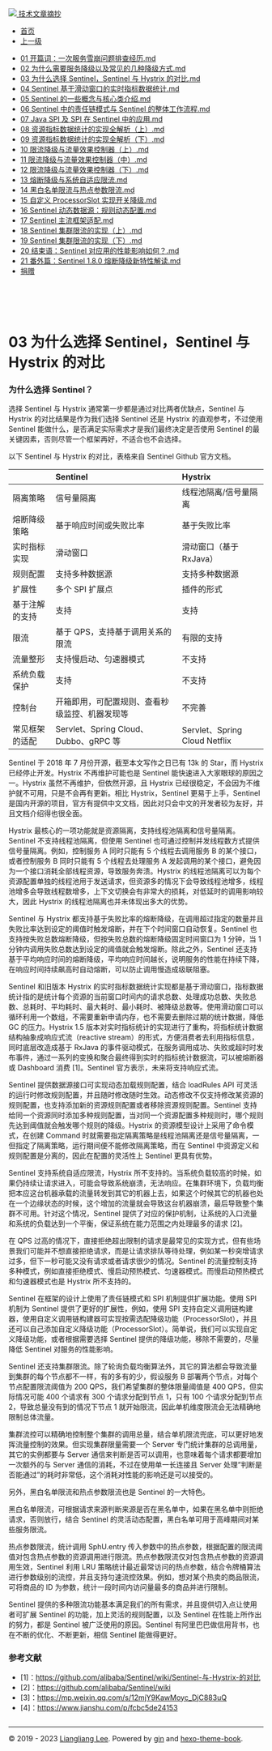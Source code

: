 <!DOCTYPE html>

<html xmlns="http://www.w3.org/1999/xhtml">
<head>
<head>
<meta content="text/html; charset=utf-8" http-equiv="Content-Type"/>
<meta content="width=device-width, initial-scale=1, maximum-scale=1.0, user-scalable=no" name="viewport"/>
<meta content="zh-cn" http-equiv="content-language"/>
<meta content="03 为什么选择 Sentinel，Sentinel 与 Hystrix 的对比" name="description"/>
<link href="/static/favicon.png" rel="icon"/>
<title>03 为什么选择 Sentinel，Sentinel 与 Hystrix 的对比 </title>
<link href="/static/index.css" rel="stylesheet"/>
<link href="/static/highlight.min.css" rel="stylesheet"/>
<script src="/static/highlight.min.js"></script>
<meta content="Hexo 4.2.0" name="generator"/>

</head>
<body>
<div class="book-container">
<div class="book-sidebar">
<div class="book-brand">
<a href="/">
<img src="/static/favicon.png"/>
<span>技术文章摘抄</span>
</a>
</div>
<div class="book-menu uncollapsible">
<ul class="uncollapsible">
<li><a class="current-tab" href="/">首页</a></li>
<li><a href="../">上一级</a></li>
</ul>
<ul class="uncollapsible">
<li>
<a class="menu-item" href="/%e4%b8%93%e6%a0%8f/%e6%b7%b1%e5%85%a5%e7%90%86%e8%a7%a3%20Sentinel%ef%bc%88%e5%ae%8c%ef%bc%89/01%20%e5%bc%80%e7%af%87%e8%af%8d%ef%bc%9a%e4%b8%80%e6%ac%a1%e6%9c%8d%e5%8a%a1%e9%9b%aa%e5%b4%a9%e9%97%ae%e9%a2%98%e6%8e%92%e6%9f%a5%e7%bb%8f%e5%8e%86.md" id="01 开篇词：一次服务雪崩问题排查经历.md">01 开篇词：一次服务雪崩问题排查经历.md</a>
</li>
<li>
<a class="menu-item" href="/%e4%b8%93%e6%a0%8f/%e6%b7%b1%e5%85%a5%e7%90%86%e8%a7%a3%20Sentinel%ef%bc%88%e5%ae%8c%ef%bc%89/02%20%e4%b8%ba%e4%bb%80%e4%b9%88%e9%9c%80%e8%a6%81%e6%9c%8d%e5%8a%a1%e9%99%8d%e7%ba%a7%e4%bb%a5%e5%8f%8a%e5%b8%b8%e8%a7%81%e7%9a%84%e5%87%a0%e7%a7%8d%e9%99%8d%e7%ba%a7%e6%96%b9%e5%bc%8f.md" id="02 为什么需要服务降级以及常见的几种降级方式.md">02 为什么需要服务降级以及常见的几种降级方式.md</a>
</li>
<li>
<a class="menu-item" href="/%e4%b8%93%e6%a0%8f/%e6%b7%b1%e5%85%a5%e7%90%86%e8%a7%a3%20Sentinel%ef%bc%88%e5%ae%8c%ef%bc%89/03%20%e4%b8%ba%e4%bb%80%e4%b9%88%e9%80%89%e6%8b%a9%20Sentinel%ef%bc%8cSentinel%20%e4%b8%8e%20Hystrix%20%e7%9a%84%e5%af%b9%e6%af%94.md" id="03 为什么选择 Sentinel，Sentinel 与 Hystrix 的对比.md">03 为什么选择 Sentinel，Sentinel 与 Hystrix 的对比.md</a>
</li>
<li>
<a class="menu-item" href="/%e4%b8%93%e6%a0%8f/%e6%b7%b1%e5%85%a5%e7%90%86%e8%a7%a3%20Sentinel%ef%bc%88%e5%ae%8c%ef%bc%89/04%20Sentinel%20%e5%9f%ba%e4%ba%8e%e6%bb%91%e5%8a%a8%e7%aa%97%e5%8f%a3%e7%9a%84%e5%ae%9e%e6%97%b6%e6%8c%87%e6%a0%87%e6%95%b0%e6%8d%ae%e7%bb%9f%e8%ae%a1.md" id="04 Sentinel 基于滑动窗口的实时指标数据统计.md">04 Sentinel 基于滑动窗口的实时指标数据统计.md</a>
</li>
<li>
<a class="menu-item" href="/%e4%b8%93%e6%a0%8f/%e6%b7%b1%e5%85%a5%e7%90%86%e8%a7%a3%20Sentinel%ef%bc%88%e5%ae%8c%ef%bc%89/05%20Sentinel%20%e7%9a%84%e4%b8%80%e4%ba%9b%e6%a6%82%e5%bf%b5%e4%b8%8e%e6%a0%b8%e5%bf%83%e7%b1%bb%e4%bb%8b%e7%bb%8d.md" id="05 Sentinel 的一些概念与核心类介绍.md">05 Sentinel 的一些概念与核心类介绍.md</a>
</li>
<li>
<a class="menu-item" href="/%e4%b8%93%e6%a0%8f/%e6%b7%b1%e5%85%a5%e7%90%86%e8%a7%a3%20Sentinel%ef%bc%88%e5%ae%8c%ef%bc%89/06%20Sentinel%20%e4%b8%ad%e7%9a%84%e8%b4%a3%e4%bb%bb%e9%93%be%e6%a8%a1%e5%bc%8f%e4%b8%8e%20Sentinel%20%e7%9a%84%e6%95%b4%e4%bd%93%e5%b7%a5%e4%bd%9c%e6%b5%81%e7%a8%8b.md" id="06 Sentinel 中的责任链模式与 Sentinel 的整体工作流程.md">06 Sentinel 中的责任链模式与 Sentinel 的整体工作流程.md</a>
</li>
<li>
<a class="menu-item" href="/%e4%b8%93%e6%a0%8f/%e6%b7%b1%e5%85%a5%e7%90%86%e8%a7%a3%20Sentinel%ef%bc%88%e5%ae%8c%ef%bc%89/07%20Java%20SPI%20%e5%8f%8a%20SPI%20%e5%9c%a8%20Sentinel%20%e4%b8%ad%e7%9a%84%e5%ba%94%e7%94%a8.md" id="07 Java SPI 及 SPI 在 Sentinel 中的应用.md">07 Java SPI 及 SPI 在 Sentinel 中的应用.md</a>
</li>
<li>
<a class="menu-item" href="/%e4%b8%93%e6%a0%8f/%e6%b7%b1%e5%85%a5%e7%90%86%e8%a7%a3%20Sentinel%ef%bc%88%e5%ae%8c%ef%bc%89/08%20%e8%b5%84%e6%ba%90%e6%8c%87%e6%a0%87%e6%95%b0%e6%8d%ae%e7%bb%9f%e8%ae%a1%e7%9a%84%e5%ae%9e%e7%8e%b0%e5%85%a8%e8%a7%a3%e6%9e%90%ef%bc%88%e4%b8%8a%ef%bc%89.md" id="08 资源指标数据统计的实现全解析（上）.md">08 资源指标数据统计的实现全解析（上）.md</a>
</li>
<li>
<a class="menu-item" href="/%e4%b8%93%e6%a0%8f/%e6%b7%b1%e5%85%a5%e7%90%86%e8%a7%a3%20Sentinel%ef%bc%88%e5%ae%8c%ef%bc%89/09%20%e8%b5%84%e6%ba%90%e6%8c%87%e6%a0%87%e6%95%b0%e6%8d%ae%e7%bb%9f%e8%ae%a1%e7%9a%84%e5%ae%9e%e7%8e%b0%e5%85%a8%e8%a7%a3%e6%9e%90%ef%bc%88%e4%b8%8b%ef%bc%89.md" id="09 资源指标数据统计的实现全解析（下）.md">09 资源指标数据统计的实现全解析（下）.md</a>
</li>
<li>
<a class="menu-item" href="/%e4%b8%93%e6%a0%8f/%e6%b7%b1%e5%85%a5%e7%90%86%e8%a7%a3%20Sentinel%ef%bc%88%e5%ae%8c%ef%bc%89/10%20%e9%99%90%e6%b5%81%e9%99%8d%e7%ba%a7%e4%b8%8e%e6%b5%81%e9%87%8f%e6%95%88%e6%9e%9c%e6%8e%a7%e5%88%b6%e5%99%a8%ef%bc%88%e4%b8%8a%ef%bc%89.md" id="10 限流降级与流量效果控制器（上）.md">10 限流降级与流量效果控制器（上）.md</a>
</li>
<li>
<a class="menu-item" href="/%e4%b8%93%e6%a0%8f/%e6%b7%b1%e5%85%a5%e7%90%86%e8%a7%a3%20Sentinel%ef%bc%88%e5%ae%8c%ef%bc%89/11%20%e9%99%90%e6%b5%81%e9%99%8d%e7%ba%a7%e4%b8%8e%e6%b5%81%e9%87%8f%e6%95%88%e6%9e%9c%e6%8e%a7%e5%88%b6%e5%99%a8%ef%bc%88%e4%b8%ad%ef%bc%89.md" id="11 限流降级与流量效果控制器（中）.md">11 限流降级与流量效果控制器（中）.md</a>
</li>
<li>
<a class="menu-item" href="/%e4%b8%93%e6%a0%8f/%e6%b7%b1%e5%85%a5%e7%90%86%e8%a7%a3%20Sentinel%ef%bc%88%e5%ae%8c%ef%bc%89/12%20%e9%99%90%e6%b5%81%e9%99%8d%e7%ba%a7%e4%b8%8e%e6%b5%81%e9%87%8f%e6%95%88%e6%9e%9c%e6%8e%a7%e5%88%b6%e5%99%a8%ef%bc%88%e4%b8%8b%ef%bc%89.md" id="12 限流降级与流量效果控制器（下）.md">12 限流降级与流量效果控制器（下）.md</a>
</li>
<li>
<a class="menu-item" href="/%e4%b8%93%e6%a0%8f/%e6%b7%b1%e5%85%a5%e7%90%86%e8%a7%a3%20Sentinel%ef%bc%88%e5%ae%8c%ef%bc%89/13%20%e7%86%94%e6%96%ad%e9%99%8d%e7%ba%a7%e4%b8%8e%e7%b3%bb%e7%bb%9f%e8%87%aa%e9%80%82%e5%ba%94%e9%99%90%e6%b5%81.md" id="13 熔断降级与系统自适应限流.md">13 熔断降级与系统自适应限流.md</a>
</li>
<li>
<a class="menu-item" href="/%e4%b8%93%e6%a0%8f/%e6%b7%b1%e5%85%a5%e7%90%86%e8%a7%a3%20Sentinel%ef%bc%88%e5%ae%8c%ef%bc%89/14%20%e9%bb%91%e7%99%bd%e5%90%8d%e5%8d%95%e9%99%90%e6%b5%81%e4%b8%8e%e7%83%ad%e7%82%b9%e5%8f%82%e6%95%b0%e9%99%90%e6%b5%81.md" id="14 黑白名单限流与热点参数限流.md">14 黑白名单限流与热点参数限流.md</a>
</li>
<li>
<a class="menu-item" href="/%e4%b8%93%e6%a0%8f/%e6%b7%b1%e5%85%a5%e7%90%86%e8%a7%a3%20Sentinel%ef%bc%88%e5%ae%8c%ef%bc%89/15%20%e8%87%aa%e5%ae%9a%e4%b9%89%20ProcessorSlot%20%e5%ae%9e%e7%8e%b0%e5%bc%80%e5%85%b3%e9%99%8d%e7%ba%a7.md" id="15 自定义 ProcessorSlot 实现开关降级.md">15 自定义 ProcessorSlot 实现开关降级.md</a>
</li>
<li>
<a class="menu-item" href="/%e4%b8%93%e6%a0%8f/%e6%b7%b1%e5%85%a5%e7%90%86%e8%a7%a3%20Sentinel%ef%bc%88%e5%ae%8c%ef%bc%89/16%20Sentinel%20%e5%8a%a8%e6%80%81%e6%95%b0%e6%8d%ae%e6%ba%90%ef%bc%9a%e8%a7%84%e5%88%99%e5%8a%a8%e6%80%81%e9%85%8d%e7%bd%ae.md" id="16 Sentinel 动态数据源：规则动态配置.md">16 Sentinel 动态数据源：规则动态配置.md</a>
</li>
<li>
<a class="menu-item" href="/%e4%b8%93%e6%a0%8f/%e6%b7%b1%e5%85%a5%e7%90%86%e8%a7%a3%20Sentinel%ef%bc%88%e5%ae%8c%ef%bc%89/17%20Sentinel%20%e4%b8%bb%e6%b5%81%e6%a1%86%e6%9e%b6%e9%80%82%e9%85%8d.md" id="17 Sentinel 主流框架适配.md">17 Sentinel 主流框架适配.md</a>
</li>
<li>
<a class="menu-item" href="/%e4%b8%93%e6%a0%8f/%e6%b7%b1%e5%85%a5%e7%90%86%e8%a7%a3%20Sentinel%ef%bc%88%e5%ae%8c%ef%bc%89/18%20Sentinel%20%e9%9b%86%e7%be%a4%e9%99%90%e6%b5%81%e7%9a%84%e5%ae%9e%e7%8e%b0%ef%bc%88%e4%b8%8a%ef%bc%89.md" id="18 Sentinel 集群限流的实现（上）.md">18 Sentinel 集群限流的实现（上）.md</a>
</li>
<li>
<a class="menu-item" href="/%e4%b8%93%e6%a0%8f/%e6%b7%b1%e5%85%a5%e7%90%86%e8%a7%a3%20Sentinel%ef%bc%88%e5%ae%8c%ef%bc%89/19%20Sentinel%20%e9%9b%86%e7%be%a4%e9%99%90%e6%b5%81%e7%9a%84%e5%ae%9e%e7%8e%b0%ef%bc%88%e4%b8%8b%ef%bc%89.md" id="19 Sentinel 集群限流的实现（下）.md">19 Sentinel 集群限流的实现（下）.md</a>
</li>
<li>
<a class="menu-item" href="/%e4%b8%93%e6%a0%8f/%e6%b7%b1%e5%85%a5%e7%90%86%e8%a7%a3%20Sentinel%ef%bc%88%e5%ae%8c%ef%bc%89/20%20%e7%bb%93%e6%9d%9f%e8%af%ad%ef%bc%9aSentinel%20%e5%af%b9%e5%ba%94%e7%94%a8%e7%9a%84%e6%80%a7%e8%83%bd%e5%bd%b1%e5%93%8d%e5%a6%82%e4%bd%95%ef%bc%9f.md" id="20 结束语：Sentinel 对应用的性能影响如何？.md">20 结束语：Sentinel 对应用的性能影响如何？.md</a>
</li>
<li>
<a class="menu-item" href="/%e4%b8%93%e6%a0%8f/%e6%b7%b1%e5%85%a5%e7%90%86%e8%a7%a3%20Sentinel%ef%bc%88%e5%ae%8c%ef%bc%89/21%20%e7%95%aa%e5%a4%96%e7%af%87%ef%bc%9aSentinel%201.8.0%20%e7%86%94%e6%96%ad%e9%99%8d%e7%ba%a7%e6%96%b0%e7%89%b9%e6%80%a7%e8%a7%a3%e8%af%bb.md" id="21 番外篇：Sentinel 1.8.0 熔断降级新特性解读.md">21 番外篇：Sentinel 1.8.0 熔断降级新特性解读.md</a>
</li>
<li><a href="/assets/捐赠.md">捐赠</a></li>
</ul>
</div>
</div>
<div class="sidebar-toggle" onclick="sidebar_toggle()" onmouseleave="remove_inner()" onmouseover="add_inner()">
<div class="sidebar-toggle-inner"></div>
</div>
<div class="off-canvas-content">
<div class="columns">
<div class="column col-12 col-lg-12">
<div class="book-navbar">
<header class="navbar">
<section class="navbar-section">
<a onclick="open_sidebar()">
<i class="icon icon-menu"></i>
</a>
</section>
</header>
</div>
<div class="book-content" style="max-width: 960px; margin: 0 auto;
    overflow-x: auto;
    overflow-y: hidden;">
<div class="book-post">

<p align="center" id="tip"></p>
<h1 class="title" data-id="03 为什么选择 Sentinel，Sentinel 与 Hystrix 的对比" id="title">03 为什么选择 Sentinel，Sentinel 与 Hystrix 的对比</h1>
<div><h3 id="为什么选择-sentinel">为什么选择 Sentinel？</h3>
<p>选择 Sentinel 与 Hystrix 通常第一步都是通过对比两者优缺点，Sentinel 与 Hystrix 的对比结果是作为我们选择 Sentinel 还是 Hystrix 的直观参考，不过使用 Sentinel 能做什么，是否满足实际需求才是我们最终决定是否使用 Sentinel 的最关键因素，否则尽管一个框架再好，不适合也不会选择。</p>
<p>以下 Sentinel 与 Hystrix 的对比，表格来自 Sentinel Github 官方文档。</p>
<table>
<thead>
<tr>
<th align="left"></th>
<th align="left">Sentinel</th>
<th align="left">Hystrix</th>
</tr>
</thead>
<tbody>
<tr>
<td align="left">隔离策略</td>
<td align="left">信号量隔离</td>
<td align="left">线程池隔离/信号量隔离</td>
</tr>
<tr>
<td align="left">熔断降级策略</td>
<td align="left">基于响应时间或失败比率</td>
<td align="left">基于失败比率</td>
</tr>
<tr>
<td align="left">实时指标实现</td>
<td align="left">滑动窗口</td>
<td align="left">滑动窗口（基于 RxJava）</td>
</tr>
<tr>
<td align="left">规则配置</td>
<td align="left">支持多种数据源</td>
<td align="left">支持多种数据源</td>
</tr>
<tr>
<td align="left">扩展性</td>
<td align="left">多个 SPI 扩展点</td>
<td align="left">插件的形式</td>
</tr>
<tr>
<td align="left">基于注解的支持</td>
<td align="left">支持</td>
<td align="left">支持</td>
</tr>
<tr>
<td align="left">限流</td>
<td align="left">基于 QPS，支持基于调用关系的限流</td>
<td align="left">有限的支持</td>
</tr>
<tr>
<td align="left">流量整形</td>
<td align="left">支持慢启动、匀速器模式</td>
<td align="left">不支持</td>
</tr>
<tr>
<td align="left">系统负载保护</td>
<td align="left">支持</td>
<td align="left">不支持</td>
</tr>
<tr>
<td align="left">控制台</td>
<td align="left">开箱即用，可配置规则、查看秒级监控、机器发现等</td>
<td align="left">不完善</td>
</tr>
<tr>
<td align="left">常见框架的适配</td>
<td align="left">Servlet、Spring Cloud、Dubbo、gRPC 等</td>
<td align="left">Servlet、Spring Cloud Netflix</td>
</tr>
</tbody>
</table>
<p>Sentinel 于 2018 年 7 月份开源，截至本文写作之日已有 13k 的 Star，而 Hystrix 已经停止开发。Hystrix 不再维护可能也是 Sentinel 能快速进入大家眼球的原因之一。Hystrix 虽然不再维护，但依然开源，且 Hystrix 已经很稳定，不会因为不维护就不可用，只是不会再有更新。相比 Hystrix，Sentinel 更易于上手，Sentinel 是国内开源的项目，官方有提供中文文档，因此对只会中文的开发者较为友好，并且文档介绍得也很全面。</p>
<p>Hystrix 最核心的一项功能就是资源隔离，支持线程池隔离和信号量隔离。Sentinel 不支持线程池隔离，但使用 Sentinel 也可通过控制并发线程数方式提供信号量隔离。例如，控制服务 A 同时只能有 5 个线程去调用服务 B 的某个接口，或者控制服务 B 同时只能有 5 个线程去处理服务 A 发起调用的某个接口，避免因为一个接口消耗全部线程资源，导致服务奔溃。Hystrix 的线程池隔离可以为每个资源配置单独的线程池用于发送请求，但资源多的情况下会导致线程池增多，线程池增多会导致线程数增多，上下文切换会有非常大的损耗，对低延时的调用影响较大，因此 Hystrix 的线程池隔离也并未体现出多大的优势。</p>
<p>Sentinel 与 Hystrix 都支持基于失败比率的熔断降级，在调用超过指定的数量并且失败比率达到设定的阈值时触发熔断，并在下个时间窗口自动恢复。Sentinel 也支持按失败总数熔断降级，但按失败总数的熔断降级固定时间窗口为 1 分钟，当 1 分钟内调用失败总数达到设定的阈值就会触发熔断。除此之外，Sentinel 还支持基于平均响应时间的熔断降级，平均响应时间越长，说明服务的性能在持续下降，在响应时间持续飙高时自动熔断，可以防止调用慢造成级联阻塞。</p>
<p>Sentinel 和旧版本 Hystrix 的实时指标数据统计实现都是基于滑动窗口，指标数据统计指的是统计每个资源的当前窗口时间内的请求总数、处理成功总数、失败总数、总耗时、平均耗时、最大耗时、最小耗时、被降级总数等。使用滑动窗口可以循环利用一个数组，不需要重新申请内存，也不需要去删除过期的统计数据，降低 GC 的压力。Hystrix 1.5 版本对实时指标统计的实现进行了重构，将指标统计数据结构抽象成响应式流（reactive stream）的形式，方便消费者去利用指标信息，同时底层改造成基于 RxJava 的事件驱动模式，在服务调用成功、失败或超时时发布事件，通过一系列的变换和聚合最终得到实时的指标统计数据流，可以被熔断器或 Dashboard 消费 [1]。Sentinel 官方表示，未来将支持响应式流。</p>
<p>Sentinel 提供数据源接口可实现动态加载规则配置，结合 loadRules API 可灵活的运行时修改规则配置，并且随时修改随时生效。动态修改不仅支持修改某资源的规则配置，也支持添加新的资源规则配置或者移除资源规则配置。Sentinel 支持给同一个资源同时添加多种规则配置，当对同一个资源配置多种规则时，哪个规则先达到阈值就会触发哪个规则的降级。Hystrix 的资源模型设计上采用了命令模式，在创建 Command 时就需要指定隔离策略是线程池隔离还是信号量隔离，一但指定了隔离策略，运行期间便不能修改隔离策略，而在 Sentinel 中资源定义和规则配置是分离的，因此在配置的灵活性上 Sentinel 更具有优势。</p>
<p>Sentinel 支持系统自适应限流，Hystrix 所不支持的。当系统负载较高的时候，如果仍持续让请求进入，可能会导致系统崩溃，无法响应。在集群环境下，负载均衡把本应这台机器承载的流量转发到其它的机器上去，如果这个时候其它的机器也处在一个边缘状态的时候，这个增加的流量就会导致这台机器崩溃，最后导致整个集群不可用。针对这个情况，Sentinel 提供了对应的保护机制，让系统的入口流量和系统的负载达到一个平衡，保证系统在能力范围之内处理最多的请求 [2]。</p>
<p>在 QPS 过高的情况下，直接拒绝超出限制的请求是最常见的实现方式，但有些场景我们可能并不想直接拒绝请求，而是让请求排队等待处理，例如某一秒突增请求过多，但下一秒可能又没有请求或者请求很少的情况。Sentinel 的流量控制支持多种模式，例如直接拒绝模式、慢启动预热模式、匀速器模式。而慢启动预热模式和匀速器模式也是 Hystrix 所不支持的。</p>
<p>Sentinel 在框架的设计上使用了责任链模式和 SPI 机制提供扩展功能。使用 SPI 机制为 Sentinel 提供了更好的扩展性，例如，使用 SPI 支持自定义调用链构建器，使用自定义调用链构建器可实现按需选配降级功能（ProcessorSlot），并且还可以自己添加自定义降级功能（ProcessorSlot）。简单说，我们可以实现自定义降级功能，或者根据需要选择 Sentinel 提供的降级功能，移除不需要的，尽量降低 Sentinel 对服务的性能影响。</p>
<p>Sentinel 还支持集群限流。除了轮询负载均衡算法外，其它的算法都会导致流量到集群的每个节点都不一样，有的多有的少，假设服务 B 部署两个节点，对每个节点配置限流阈值为 200 QPS，我们希望集群的整体限量阈值是 400 QPS，但实际情况可能 400 个请求有 300 个请求分配到节点 1，只有 100 个请求分配到节点 2，导致总量没有到的情况下节点 1 就开始限流，因此单机维度限流会无法精确地限制总体流量。</p>
<p>集群流控可以精确地控制整个集群的调用总量，结合单机限流兜底，可以更好地发挥流量控制的效果。但实现集群限量需要一个 Server 专门统计集群的总调用量，其它的实例都要与 Server 通信来判断是否可以调用，也意味着每个请求都要增加一次额外的与 Server 通信的消耗，不过在使用单一长连接且 Server 处理“判断是否能通过”的耗时非常低，这个消耗对性能的影响还是可以接受的。</p>
<p>另外，黑白名单限流和热点参数限流也是 Sentinel 的一大特色。</p>
<p>黑白名单限流，可根据请求来源判断来源是否在黑名单中，如果在黑名单中则拒绝请求，否则放行，结合 Sentinel 的灵活动态配置，黑白名单可用于高峰期间对某些服务限流。</p>
<p>热点参数限流，统计调用 SphU.entry 传入参数中的热点参数，根据配置的限流阈值对包含热点参数的资源调用进行限流。热点参数限流仅对包含热点参数的资源调用生效，Sentinel 利用 LRU 策略统计最近最常访问的热点参数，结合令牌桶算法进行参数级别的流控，并且支持匀速流控效果。例如，想对某个热卖的商品限流，可将商品的 ID 为参数，统计一段时间内访问量最多的商品并进行限制。</p>
<p>Sentinel 提供的多种限流功能基本满足我们的所有需求，并且提供切入点让使用者可扩展 Sentinel 的功能，加上灵活的规则配置，以及 Sentinel 在性能上所作出的努力，都是 Sentinel 被广泛使用的原因。Sentinel 有阿里巴巴做信用背书，也在不断的优化、不断更新，相信 Sentinel 能做得更好。</p>
<h3 id="参考文献">参考文献</h3>
<ul>
<li>[1]：<a href="https://github.com/alibaba/Sentinel/wiki/Sentinel-与-Hystrix-的对比" target="_blank">https://github.com/alibaba/Sentinel/wiki/Sentinel-与-Hystrix-的对比</a></li>
<li>[2]：<a href="https://github.com/alibaba/Sentinel/wiki" target="_blank">https://github.com/alibaba/Sentinel/wiki</a></li>
<li>[3]：<a href="https://mp.weixin.qq.com/s/12mjY9KawMoyc_DjC883uQ" target="_blank">https://mp.weixin.qq.com/s/12mjY9KawMoyc_DjC883uQ</a></li>
<li>[4]：<a href="https://www.jianshu.com/p/fcbc5de24153" target="_blank">https://www.jianshu.com/p/fcbc5de24153</a></li>
</ul>
</div>
</div>
<div>
<div id="prePage" style="float: left">
</div>
<div id="nextPage" style="float: right">
</div>
</div>
</div>
</div>
</div>
<div class="copyright">
<hr/>
<p>© 2019 - 2023 <a href="/cdn-cgi/l/email-protection#c1adadadf8f5f0f0f1f681a6aca0a8adefa2aeac" target="_blank">Liangliang Lee</a>.
                    Powered by <a href="https://github.com/gin-gonic/gin" target="_blank">gin</a> and <a href="https://github.com/kaiiiz/hexo-theme-book" target="_blank">hexo-theme-book</a>.</p>
</div>
</div>
<a class="off-canvas-overlay" onclick="hide_canvas()"></a>
</div>
<script>(function(){function c(){var b=a.contentDocument||a.contentWindow.document;if(b){var d=b.createElement('script');d.innerHTML="window.__CF$cv$params={r:'8f0d9c7c2ac15e0a',t:'MTczNDAwNTQyNi4wMDAwMDA='};var a=document.createElement('script');a.nonce='';a.src='/cdn-cgi/challenge-platform/scripts/jsd/main.js';document.getElementsByTagName('head')[0].appendChild(a);";b.getElementsByTagName('head')[0].appendChild(d)}}if(document.body){var a=document.createElement('iframe');a.height=1;a.width=1;a.style.position='absolute';a.style.top=0;a.style.left=0;a.style.border='none';a.style.visibility='hidden';document.body.appendChild(a);if('loading'!==document.readyState)c();else if(window.addEventListener)document.addEventListener('DOMContentLoaded',c);else{var e=document.onreadystatechange||function(){};document.onreadystatechange=function(b){e(b);'loading'!==document.readyState&&(document.onreadystatechange=e,c())}}}})();</script></body>

<script src="/static/index.js"></script>
</head></html>